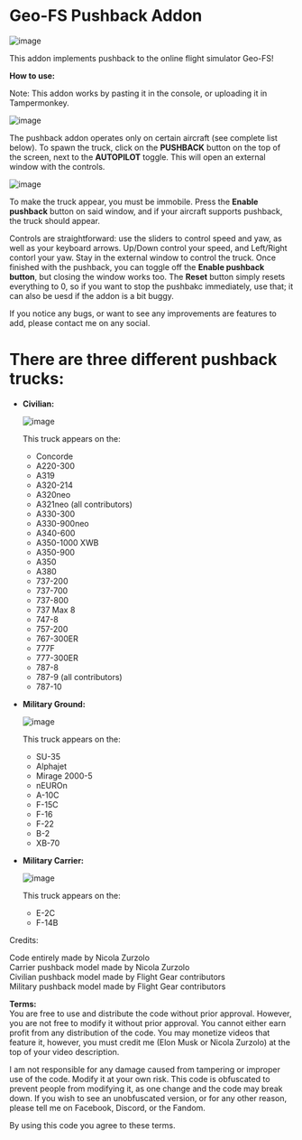 # Geo-FS Pushback Addon 
 
![image](https://github.com/TotallyRealElonMusk/GeoFS-Pushback/assets/72507855/65cdd21c-ac03-4255-99fd-d222c6f30214)



 This addon implements pushback to the online flight simulator Geo-FS!

 **How to use:**

 Note: This addon works by pasting it in the console, or uploading it in Tampermonkey.

![image](https://github.com/TotallyRealElonMusk/GeoFS-Pushback/assets/72507855/04dd7c93-6564-4417-8a3f-6b0ee7a475b1)

 The pushback addon operates only on certain aircraft (see complete list below). To spawn the truck, click on the **PUSHBACK** button on the top of the screen, next to the **AUTOPILOT** toggle. This will open an external window with the controls. 
 
![image](https://github.com/TotallyRealElonMusk/GeoFS-Pushback/assets/72507855/42967b9d-5eda-4e8d-a9ee-f622d64445a1)

 To make the truck appear, you must be immobile. Press the **Enable pushback** button on said window, and if your aircraft supports pushback, the truck should appear.

 Controls are straightforward: use the sliders to control speed and yaw, as well as your keyboard arrows. Up/Down control your speed, and Left/Right contorl your yaw. Stay in the external window to control the truck. Once finished with the pushback, you can toggle off the **Enable pushback button**, but closing the window works too. The **Reset** button simply resets everything to 0, so if you want to stop the pushbakc immediately, use that; it can also be uesd if the addon is a bit buggy.
 
 If you notice any bugs, or want to see any improvements are features to add, please contact me on any social.
 
# There are three different pushback trucks:
 
 * **Civilian:**

    ![image](https://github.com/TotallyRealElonMusk/GeoFS-Pushback/assets/72507855/24a78eb2-5381-437e-9a14-e7dff4191414)

    This truck appears on the: 
     
    - Concorde
    - A220-300
    - A319
    - A320-214
    - A320neo
    - A321neo (all contributors)
    - A330-300
    - A330-900neo
    - A340-600
    - A350-1000 XWB
    - A350-900
    - A350   
    - A380
    - 737-200
    - 737-700
    - 737-800
    - 737 Max 8
    - 747-8
    - 757-200
    - 767-300ER
    - 777F
    - 777-300ER
    - 787-8
    - 787-9 (all contributors)
    - 787-10

* **Military Ground:**

    ![image](https://github.com/TotallyRealElonMusk/GeoFS-Pushback/assets/72507855/d444586b-7bed-424e-9b85-631b07aa2387)

 
    This truck appears on the:

    - SU-35
    - Alphajet
    - Mirage 2000-5
    - nEUROn
    - A-10C
    - F-15C
    - F-16
    - F-22
    - B-2
    - XB-70

* **Military Carrier:**

    ![image](https://github.com/TotallyRealElonMusk/GeoFS-Pushback/assets/72507855/5aa417dc-e68e-403b-b3d5-c2042bb43d8d)


    This truck appears on the:

    - E-2C
    - F-14B


Credits:

Code entirely made by Nicola Zurzolo<br>
Carrier pushback model made by Nicola Zurzolo<br>
Civilian pushback model made by Flight Gear contributors<br>
Military pushback model made by Flight Gear contributors


**Terms:**<br>
You are free to use and distribute the code without prior approval. However, you are not free to modify it without prior approval. You cannot either earn profit from any distribution of the code. You may monetize videos that feature it, however, you must credit me (Elon Musk or Nicola Zurzolo) at the top of your video description.

I am not responsible for any damage caused from tampering or improper use of the code. Modify it at your own risk. This code is obfuscated to prevent people from modifying it, as one change and the code may break down. If you wish to see an unobfuscated version, or for any other reason, please tell me on Facebook, Discord, or the Fandom.

By using this code you agree to these terms.
